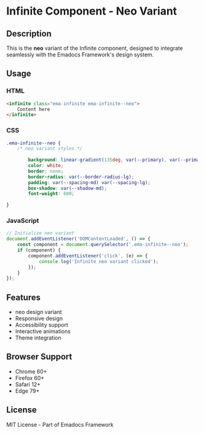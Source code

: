 # Infinite Component - Neo Variant

## Description
This is the **neo** variant of the Infinite component, designed to integrate seamlessly with the Emadocs Framework's design system.

## Usage

### HTML
```html
<infinite class="ema-infinite ema-infinite--neo">
    Content here
</infinite>
```

### CSS
```css
.ema-infinite--neo {
    /* neo variant styles */
    
        background: linear-gradient(135deg, var(--primary), var(--primary-dark));
        color: white;
        border: none;
        border-radius: var(--border-radius-lg);
        padding: var(--spacing-md) var(--spacing-lg);
        box-shadow: var(--shadow-md);
        font-weight: 600;
    
}
```

### JavaScript
```javascript
// Initialize neo variant
document.addEventListener('DOMContentLoaded', () => {
    const component = document.querySelector('.ema-infinite--neo');
    if (component) {
        component.addEventListener('click', (e) => {
            console.log('Infinite neo variant clicked');
        });
    }
});
```

## Features
- neo design variant
- Responsive design
- Accessibility support
- Interactive animations
- Theme integration

## Browser Support
- Chrome 60+
- Firefox 60+
- Safari 12+
- Edge 79+

## License
MIT License - Part of Emadocs Framework
